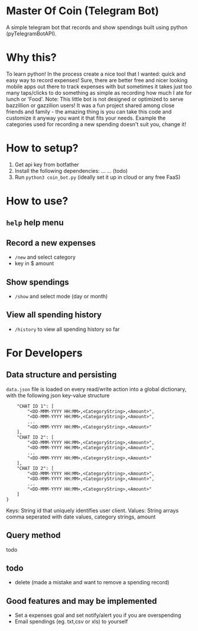 # Master Of Coin (Telegram Bot)
A simple telegram bot that records and show spendings built using python (pyTelegramBotAPI). 

# Why this?
To learn python! In the process create a nice tool that I wanted: quick and easy way to record expenses! Sure, there are better free and nicer looking mobile apps out there to track expenses with but sometimes it takes just too many taps/clicks to do something as simple as recording how much I ate for lunch or 'Food'. Note: This little bot is not designed or optimized to serve bazzillion or gazzilion users! It was a fun project shared among close friends and family - the amazing thing is you can take this code and customize it anyway you want it that fits your needs. Example the categories used for recording a new spending doesn't suit you, change it! 

# How to setup?
1. Get api key from botfather
2. Install the following dependencies: ... ... (todo)
3. Run `python3 coin_bot.py`
(ideally set it up in cloud or any free FaaS)

# How to use?
## `help` help menu

## Record a new expenses
* `/new` and select category
* key in $ amount 

## Show spendings
* `/show` and select mode (day or month)

## View all spending history
* `/history` to view all spending history so far


# For Developers
## Data structure and persisting
`data.json` file is loaded on every read/write action into a global dictionary, with the following json key-value structure
```
    "CHAT ID 1": [
        "<DD-MMM-YYYY HH:MM>,<CategoryString>,<Amount>",
        "<DD-MMM-YYYY HH:MM>,<CategoryString>,<Amount>",
        ...
        "<DD-MMM-YYYY HH:MM>,<CategoryString>,<Amount>"
    ],
    "CHAT ID 2": [
        "<DD-MMM-YYYY HH:MM>,<CategoryString>,<Amount>",
        "<DD-MMM-YYYY HH:MM>,<CategoryString>,<Amount>",
        ...
        "<DD-MMM-YYYY HH:MM>,<CategoryString>,<Amount>"
    ],
    "CHAT ID 2": [
        "<DD-MMM-YYYY HH:MM>,<CategoryString>,<Amount>",
        "<DD-MMM-YYYY HH:MM>,<CategoryString>,<Amount>",
        ...
        "<DD-MMM-YYYY HH:MM>,<CategoryString>,<Amount>"
    ]
}
```
Keys: String id that uniquely identifies user client.
Values: String arrays comma seperated with date values, category strings, amount


## Query method
todo

## todo
* delete (made a mistake and want to remove a spending record)

## Good features and may be implemented
* Set a expenses goal and set notify/alert you if you are overspending
* Email spendings (eg. txt,csv or xls) to yourself

